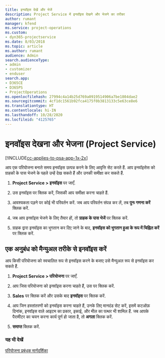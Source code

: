 ```yaml
---
title: इनवॉइस देखें और भेजें
description: Project Service में इनवॉइस देखने और भेजने का तरीका
author: rumant
manager: kfend
ms.service: project-operations
ms.custom:
- dyn365-projectservice
ms.date: 8/03/2018
ms.topic: article
ms.author: rumant
audience: Admin
search.audienceType:
- admin
- customizer
- enduser
search.app:
- D365CE
- D365PS
- ProjectOperations
ms.openlocfilehash: 27994c4a14b25d769a0919514906a7be1804dae2
ms.sourcegitcommit: 4cf1dc1561b92fca4175f0b3813133c5e63ce8e6
ms.translationtype: HT
ms.contentlocale: hi-IN
ms.lasthandoff: 10/28/2020
ms.locfileid: "4125765"
---
```

# <a name="view-and-send-invoices-project-service"></a>इनवॉइस देखना और भेजना (Project Service)

[!INCLUDE[cc-applies-to-psa-app-1x-2x](../includes/cc-applies-to-psa-app-1x-2x.md)]

आप एक परियोजना बनाते समय इनवॉइस उत्पन्न करने के लिए आवृत्ति सेट करते हैं. आप इनवॉइसेस को ग्राहकों के पास भेजने के पहले उन्हें देख सकते हैं और उनकी समीक्षा कर सकते हैं.  
  
1.  **Project Service > इनवॉइस** पर जाएँ.  
  
2.  उस इनवॉइस पर क्लिक करें, जिसकी आप समीक्षा करना चाहते हैं.  
  
3.  आवश्यकता पड़ने पर कोई भी परिवर्तन करें. जब आप परिवर्तन संपन्न कर लें, तब **पुनः गणना करें** क्लिक करें.  
  
4.  जब आप इनवॉइस भेजने के लिए तैयार हों, तो **ग्राहक के पास भेजें** पर क्लिक करें.  
  
5.  ग्राहक द्वारा इनवॉइस का भुगतान कर दिए जाने के बाद, **इनवॉइस को भुगतान हुआ के रूप में चिह्नित करें** पर क्लिक करें.  
  
## <a name="manually-invoice-a-contract"></a>एक अनुबंध को मैन्‍युअल तरीके से इनवॉइस करें  
 आप किसी परियोजना को स्‍वचालित रूप से इनवॉइस करने के बजाए उसे मैन्युअल रूप से इनवॉइस कर सकते हैं.  
  
1.  **Project Service > परियोजना** पर जाएँ.  
  
2.  आप जिस परियोजना को इनवॉइस करना चाहते हैं, उस पर क्लिक करें.  
  
3.  **Sales** पर क्लिक करें और उसके बाद **इनवॉइस** पर क्लिक करें.  
  
4.  आप जिन हस्‍तांतरणों को इनवॉइस करना चाहते हैं, उनके लिए मानदंड सेट करें, इसमें कटऑफ़ दिनांक, इनवॉइस वाले आइटम का प्रकार, इकाई, और मील का पत्थर भी शामिल हैं. जब आपके पैरामीटर का चयन करना कार्य पूर्ण हो जाता है, तो **अगला** क्लिक करें.  
  
5.  **समाप्त** क्लिक करें.  
  
### <a name="see-also"></a>यह भी देखें  
 [परियोजना प्रबंधक मार्गदर्शिका](../psa/project-manager-guide.md)
